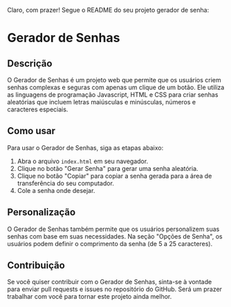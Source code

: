 Claro, com prazer! Segue o README do seu projeto gerador de senha:

# Gerador de Senhas

## Descrição

O Gerador de Senhas é um projeto web que permite que os usuários criem senhas complexas e seguras com apenas um clique de um botão. Ele utiliza as linguagens de programação Javascript, HTML e CSS para criar senhas aleatórias que incluem letras maiúsculas e minúsculas, números e caracteres especiais.

## Como usar

Para usar o Gerador de Senhas, siga as etapas abaixo:

1. Abra o arquivo `index.html` em seu navegador.
2. Clique no botão "Gerar Senha" para gerar uma senha aleatória.
3. Clique no botão "Copiar" para copiar a senha gerada para a área de transferência do seu computador.
4. Cole a senha onde desejar.

## Personalização

O Gerador de Senhas também permite que os usuários personalizem suas senhas com base em suas necessidades. Na seção "Opções de Senha", os usuários podem definir o comprimento da senha (de 5 a 25 caracteres).

## Contribuição

Se você quiser contribuir com o Gerador de Senhas, sinta-se à vontade para enviar pull requests e issues no repositório do GitHub. Será um prazer trabalhar com você para tornar este projeto ainda melhor.
